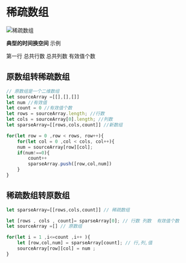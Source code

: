 # 稀疏数组
![稀疏数组](~@img/dataStructure/1582897789002.png)

 **典型的时间换空间** 示例 

第一行 总共行数 总共列数 有效值个数

## 原数组转稀疏数组

```javascript
// 原数组是一个二维数组
let sourceArray =[[],[],[]]
let num //有效值
let count = 0 //有效值个数
let rows = sourceArray.length; //行数
let cols = sourceArray[0].length; //列数
let sparseArray=[[rows,cols,count]] //新数组

for(let row = 0 ,row < rows, row++){
    for(let col = 0 ,col < cols, col++){
    num = sourceArray[row][col];
    if(num!==0){
        count++
        sparseArray.push([row,col,num])
    }
}
```



## 稀疏数组转原数组

```js
let sparseArray=[[rows,cols,count]] // 稀疏数组

let [rows , cols , count]= sparseArray[0]; // 行数 列数  有效值个数
let sourceArray =[] // 原数组

for(let i = 1 ,i<=count ,i++ ){
    let [row,col,num] = sparseArray[count]; // 行,列,值
    sourceArray[row][col] = num ;
}
```

